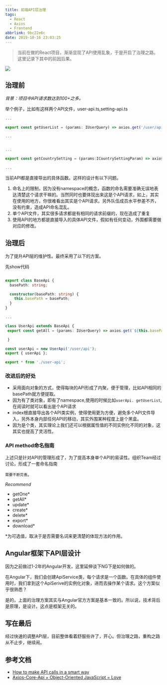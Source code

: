 ```yaml
---
title: 前端API层治理
tags:
  - React
  - Axios
  - Frontend
abbrlink: 9bc22e6c
date: 2019-10-16 23:03:25
---
```

> 当前在做的React项目，渐渐显现了API使用乱象，于是开启了治理之路。这里记录下其中的前因后果。

![](http://static.1991421.cn/2019-10-16-150440.jpg)

## 治理前

_背景：项目中API请求数达到100+之多。_

举个例子，比如有这样两个API文件，user-api.ts,setting-api.ts

```typescript
...

export const getUserList = (params: IUserQuery) => axios.get('/user/api/v1/users', { params });

...

```

```typescript

...

export const getCountrySetting = (params:ICountrySettingParam) => axios.get('/setting/api/v1/country', { params });

...

```

当前API都是直接导出的具体函数。这样的设计有以下问题。

1. 命名上的限制，因为没有namespace的概念，函数的命名需要准确无误地表达清楚这个请求干嘛的。当然同时也要体现出来这是个API请求，如上，其实在使用的地方，你很难看出其实是个API请求。另外队伍成员水平参差不齐，没有约束，造成API命名混乱。
2. 单个API文件，其实很多请求都是有相同的请求前缀的，现在造成了重复
3. 使用API的地方都是直接导入的具体API文件，假如有任何变动，外围都需要做对应的修改。

## 治理后

为了提升API层的维护性。最终采用了以下的方案。

先show代码

```typescript

export class BaseApi {
  basePath: string;

  constructor(basePath: string) {
    this.basePath = basePath;
  }
}

...

```

```typescript
class UserApi extends BaseApi {
 export const getAll = (params: IUserQuery) => axios.get(`${this.basePath}/v1/users`, { params });

 }

const userApi = new UserApi('/user/api');
export { userApi };

```

```typescript
export * from './user-api';
```

### 改进后的好处
- 采用面向对象的方式，使得每块的API形成了内聚，便于管理，比如API相同的basePath就方便提取。
- 因为有了类对象，即有了namespace,使用的时候比如`userApi. getUserList`,在阅读时就可以看出是个API请求
- index根直接导出各个API类实例，使得使用更为方便，避免多个API文件导入，另外本身内部任何API的移动，其实外围某种程度上是个黑盒。
- 因为是个类，其实理论上我们还可以根据属性值的不同实例化不同的对象，这其实也提高了灵活性。

### API method命名指南
上述只是针对API的管理形成了，为了提高本身单个API的易读性。组织Team经过讨论，形成了一套命名指南

`需要不断完善`。

_Recommend_

- getOne*
- getAll*
- update*
- create*
- delete*
- export*
- download*

*为可选值，取决于是否需要名词来更清楚的体现方法的作用。

## Angular框架下API层设计

因为之前做过1-2年的Angular开发，这里延伸谈下NG下是如何做的。

在Angular下，我们会创建ApiService类，每个请求是一个函数。在具体的组件使用时，我们拿到这个ApiSerive的实例化对象，进而去操作某个请求。这个方案似乎很熟悉？

是的，上面的治理方案其实与Angular官方方案是基本一致的。所以说，技术背后是原理，是设计。这点是框架无关的。


## 写在最后

经过快速的调整API层，目前整体看着舒服些许了，开心。但治理之路，重构之路从不止步，继续闹。

## 参考文档

- [How to make API calls in a smart way](https://codeburst.io/how-to-call-api-in-a-smart-way-2ca572c6fe86)
- [Axios-Core-Api + Object-Oriented JavaScript = Love](https://medium.com/@brybrophy/axios-core-api-object-oriented-javascript-love-effb37f14cd0)